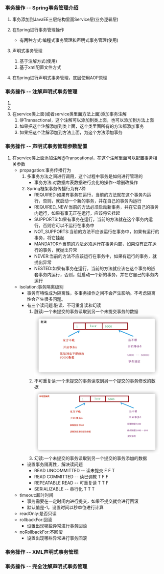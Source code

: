 ### 事务操作 -- Spring事务管理介绍
1. 事务添加到JavaEE三层结构里面Service层(业务逻辑层)

2. 在Spring进行事务管理操作
    * 有两种方式:编程式事务管理和声明式事务管理(使用)
    
3. 声明式事务管理
    1. 基于注解方式(使用)
    2. 基于xml配置文件方式
    
4. 在Spring进行声明式事务管理，底层使用AOP原理

### 事务操作 -- 注解声明式事务管理
1. 
2. 
3. 在service类上面(或者service类里面方法上面)添加事务注解
   1. @Transactional，这个注解可以添加到类上面，也可以添加到方法上面
   2. 如果把这个注解添加到类上面，这个类里面所有的方法都添加事务
   3. 如果把这个注解添加到方法上面，为这个方法添加事务

### 事务操作 -- 声明式事务管理参数配置
1. 在service类上面添加注解@Transcational，在这个注解里面可以配置事务相关参数
   * propagation:事务传播行为
      1. 多事务方法之间进行调用，这个过程中事务是如何进行管理的
         * 事务方法:对数据库表数据进行变化的操作--增删改操作
      2. Spring框架事务传播行为有7种
         * REQUIRED:如果有事务在运行，当前的方法就在这个事务内运行，否则，就启动一个新的事务，并在自己的事务内运行
         * REQUIRED_NEW:当前的方法必须启动新事务，并在它自己的事务内运行，如果有事无正在运行，应该将它挂起
         * SUPPORTS:如果有事务在运行，当前的方法就在这个事务内运行，否则它可以不运行在事务中
         * NOT_SUPPORTS:当前的方法不应该运行在事务中，如果有运行的事务，将它挂起
         * MANDATORY:当前的方法必须运行在事务内部，如果没有正在运行的事务，就抛出异常
         * NEVER:当前的方法不应该运行在事务中，如果有运行的事务，就抛出异常
         * NESTED:如果有事务在运行，当前的方法就应该在这个事务的嵌套事务内运行，否则，就启动一个新的事务，并在它自己的事务内运行
   * isolation:事务隔离级别
      * 事务有特性成为隔离性，多事务操作之间不会产生影响。不考虑隔离性会产生很多问题。
      * 有三个读问题:脏读、不可重复读和幻读
         1. 脏读:一个未提交的事务读取到另一个未提交事务的数据
            ![img.png](img.png)
         2. 不可重复读:一个未提交的事务读取到另一个提交的事务修改的数据
            ![img_1.png](img_1.png)
         3. 幻读:一个未提交的事务读取到另一个提交的事务添加的数据
      * 设置事务隔离性，解决读问题
         * READ UNCOMMITTED -- 读未提交 F F T
         * READ COMMITTED -- 读已调教 T F F 
         * REPEATABLE READ -- 可重复读 T T F
         * SERIALIZABLE -- 串行化 T T T
   * timeout:超时时间
      * 事务需要在一定时间内进行提交，如果不提交就会进行回滚
      * 默认值是-1，设置时间以秒单位进行计算
   * readOnly:是否只读
   * rollbackFor:回滚
      * 设置出现哪些异常进行事务回滚
   * noRollbackFor:不回滚
      * 设置出现哪些异常进行事务回滚

### 事务操作 -- XML声明式事务管理

### 事务操作 -- 完全注解声明式事务管理